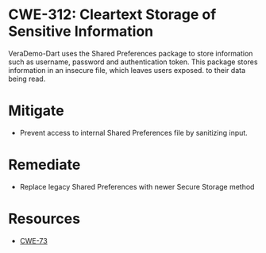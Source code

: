 # CWE-312: Cleartext Storage of Sensitive Information
VeraDemo-Dart uses the Shared Preferences package to store information such as username, password and authentication token. This package stores information in an insecure file, which leaves users exposed. to their data being read.


# Mitigate
* Prevent access to internal Shared Preferences file by sanitizing input.

# Remediate
* Replace legacy Shared Preferences with newer Secure Storage method

# Resources
* [CWE-73](https://cwe.mitre.org/data/definitions/73.html)